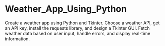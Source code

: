 # Weather_App_Using_Python
Create a weather app using Python and Tkinter. Choose a weather API, get an API key, install the requests library, and design a Tkinter GUI. Fetch weather data based on user input, handle errors, and display real-time information. 
